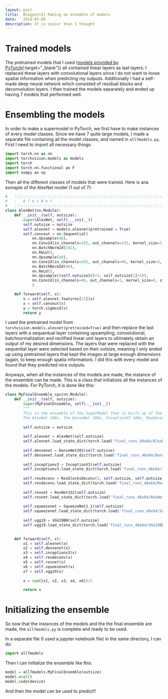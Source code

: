 ```yaml
---
layout: post
title:  Blogpost4| Making an ensemble of models
date:   2019-05-08
description: It is easier than I thought
---
```


# Trained models
The pretrained models that I used ([models provided by PyTorch](https://pytorch.org/docs/stable/torchvision/models.html){:target="\_blank"}) all contained linear layers as last layers. I replaced these layers with convolutional layers since I do not want to loose spatial information when predicting my outputs. Additionally I had a self-made deep neural network which consisted of residual blocks and deconvolution layers. I then trained the models separately and ended up having 7 models that performed well. 

# Ensembling the models

In order to make a supermodel in PyTorch, we first have to make instances of every model classes. Since we have 7 quite large models, I made a separate file containing all the model classes, and named in `all7models.py`. First I need to import all necessary things:

``` python
import torch.nn as nn
import torchvision.models as models
import torch
import torch.nn.functional as F
import numpy as np
```



<!-- ![imports](/assets/img/blog_img/blog4/imports1.png){:width="100%"} -->


Then all the different classes of models that were trained. Here is ana exmaple of the AlexNet model (1 out of 7):

``` python 
#   ::::::::::::::::::::::::::::::::::::::::::::::::::::::::::::::::::::::::::::::::::::::::::
#   :   A l e x N e t                                                                        
#   ::::::::::::::::::::::::::::::::::::::::::::::::::::::::::::::::::::::::::::::::::::::::::
class AlexNet(nn.Module):
    def __init__(self, outsize):
        super(AlexNet, self).__init__()
        self.outsize = outsize
        self.alexnet = models.alexnet(pretrained = True)
        self.convout = nn.Sequential(
            nn.Upsample(48),
            nn.Conv2d(in_channels=192, out_channels=192, kernel_size=3, stride=1, padding=1),
            nn.BatchNorm2d(192),
            nn.ReLU(),
            nn.Upsample(48),
            nn.Conv2d(in_channels=192, out_channels=96, kernel_size=3, stride= 1, padding=1),
            nn.BatchNorm2d(96),
            nn.ReLU(),
            nn.Upsample((self.outsize[0]+3, self.outsize[1]+3)),
            nn.Conv2d(in_channels=96, out_channels=1, kernel_size=6, stride= 1, padding=1)
            )

    def forward(self, x):
        x = self.alexnet.features[:5](x)
        x = self.convout(x)
        y = torch.sigmoid(x)
        return y 
```


<!-- ![AlexNet](/assets/img/blog_img/blog4/AlexNetInstance.png "AlexNet"){:width="100%"} -->

I used the pretrained model from `torchvision.models.alexnet(pretrained=True)` and then replace the last layers with a sequentual layer containing upsampling, convolutional, batchnormalization and rectified linear unit layers to ultimately obtain an output of my desired dimensions. The layers that were replaced with the sequential layer were selected based on their outsize, meaning I only ended up using pretrained layers that kept the images at large enough dimensions (again, to keep enough spatia information). I did this with every model and found that they predicted nice outputs.

Anyways, when all the instances of the models are made, the instance of the ensemble can be made. This is a class that initializes all the instances of the models. For PyTorch, it is done like this:

<!-- ![Ensemble](/assets/img/blog_img/blog4/EnsembleInstance.png "Ensemble"){:width="100%"} -->
``` python
class MyFinalEnsemble_cpu(nn.Module):
    def __init__(self, outsize):
        super(MyFinalEnsemble, self).__init__()
        """
        This is the ensemble of the SuperModel that is built up of the models (with some having shorter amount of iterations than 50). 
        The AlexNet 100x, the DenseNet 100x, InceptionV3 100x, ResDeconv 30x, ResNet 100x, SqueezeNet 25x, and VGG 19x."""
        
        self.outsize = outsize
        
        self.alexnet = AlexNet(self.outsize)
        self.alexnet.load_state_dict(torch.load('final_runs_48x64/AlexNet/AlexNet100ep_48x64', map_location='cpu'))
        
        self.densenet = DenseNet201(self.outsize)
        self.densenet.load_state_dict(torch.load('final_runs_48x64/DenseNet201/DenseNet100ep_48x64', map_location='cpu'))
        
        self.inceptionv3 = InceptionV3(self.outsize)
        self.inceptionv3.load_state_dict(torch.load('final_runs_48x64/InceptionV3/InceptionV3_100ep_48x64', map_location='cpu'))
        
        self.resdeconv = ResblocksDeconv(3, self.outsize, self.outsize)
        self.resdeconv.load_state_dict(torch.load('final_runs_48x64/ResDeconv/ResDeconv30ep_48x64', map_location='cpu'))
        
        self.resnet = ResNet152(self.outsize)
        self.resnet.load_state_dict(torch.load('final_runs_48x64/ResNet152/ResNet152_100ep_48x64', map_location='cpu'))
        
        self.squeezenet = SqueezeNet1_1(self.outsize)
        self.squeezenet.load_state_dict(torch.load('final_runs_48x64/SqueezeNet/SqueezeNet25ep_48x64', map_location='cpu'))
        
        self.vgg19 = VGG19BN(self.outsize)
        self.vgg19.load_state_dict(torch.load('final_runs_48x64/VGG19BN/VGG19BN18ep', map_location='cpu'))

        
    def forward(self, x):
        x1 = self.alexnet(x)
        x2 = self.densenet(x)
        x3 = self.inceptionv3(x)
        x4 = self.resdeconv(x)
        x5 = self.resnet(x)
        x6 = self.squeezenet(x)
        x7 = self.vgg19(x)
        
        x = sum([x1, x2, x3, x4, x6])/5

        return x
```

# Initializing the ensemble
So now that the instances of the models and the the final ensemble are made, the `all7models.py` is complete and ready to be used.

In a separate file (I used a jupyter notebook file) in the same directory, I can do:
 ``` python 
import all7models
```

Then I can initialize the ensemble like this: 

``` python
model = all7models.MyFinalEnsemble(outsize)
model.eval()
model.cuda(device)
```

<!-- 
![Initialize](/assets/img/blog_img/blog4/InitEnsem.png "initialize"){:width="100%"} -->

And then the model can be used to predict!!